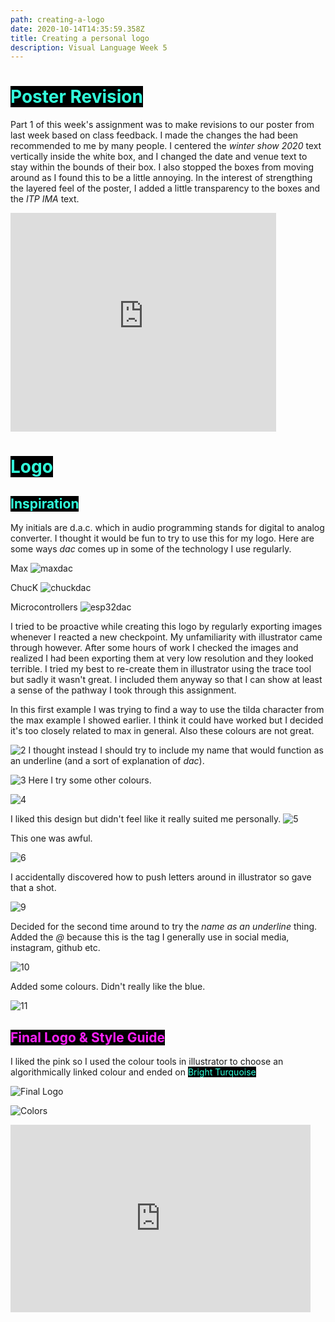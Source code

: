 ```yaml
---
path: creating-a-logo
date: 2020-10-14T14:35:59.358Z
title: Creating a personal logo
description: Visual Language Week 5
---
```


# <span style="color: #32ffdb; background: #000">Poster Revision</span>

Part 1 of this week's assignment was to make revisions to our poster from last week based on class feedback. I made the changes the had been recommended to me by many people. I centered the _winter show 2020_ text vertically inside the white box, and I changed the date and venue text to stay within the bounds of their box. I also stopped the boxes from moving around as I found this to be a little annoying. In the interest of strengthing the layered feel of the poster, I added a little transparency to the boxes and the _ITP IMA_ text.

<iframe style="border: none" src="https://davidalexandercurrie.github.io/itp-poster/" width="425" height="350"></iframe>

# <span style="color: #32ffdb; background: #000">Logo</span>

## <span style="color: #32ffdb; background: #000">Inspiration</span>

My initials are d.a.c. which in audio programming stands for digital to analog converter. I thought it would be fun to try to use this for my logo. Here are some ways _dac_ comes up in some of the technology I use regularly.

Max
![maxdac](../assets/visual-language/week-5/maxdac.png "maxdac")

ChucK
![chuckdac](../assets/visual-language/week-5/chuckdac.png "chuckdac")

Microcontrollers
![esp32dac](../assets/visual-language/week-5/esp32dac.png "esp32dac")

I tried to be proactive while creating this logo by regularly exporting images whenever I reacted a new checkpoint. My unfamiliarity with illustrator came through however. After some hours of work I checked the images and realized I had been exporting them at very low resolution and they looked terrible. I tried my best to re-create them in illustrator using the trace tool but sadly it wasn't great. I included them anyway so that I can show at least a sense of the pathway I took through this assignment.

In this first example I was trying to find a way to use the tilda character from the max example I showed earlier. I think it could have worked but I decided it's too closely related to max in general. Also these colours are not great.

![2](../assets/visual-language/week-5/2.svg "attempt 2")
I thought instead I should try to include my name that would function as an underline (and a sort of explanation of _dac_).

![3](../assets/visual-language/week-5/3.svg "attempt 3")
Here I try some other colours.

![4](../assets/visual-language/week-5/4.svg "attempt 4")

I liked this design but didn't feel like it really suited me personally.
![5](../assets/visual-language/week-5/5.svg "attempt 5")

This one was awful.

![6](../assets/visual-language/week-5/6.svg "attempt 6")

I accidentally discovered how to push letters around in illustrator so gave that a shot.

![9](../assets/visual-language/week-5/9.svg "attempt 9")

Decided for the second time around to try the _name as an underline_ thing. Added the _@_ because this is the tag I generally use in social media, instagram, github etc.

![10](../assets/visual-language/week-5/10.svg "attempt 10")

Added some colours. Didn't really like the blue.

![11](../assets/visual-language/week-5/11.svg "attempt 11")

## <span style="color: #ff22fc; background: #000">Final Logo & Style Guide</span>

I liked the pink so I used the colour tools in illustrator to choose an algorithmically linked colour and ended on <span style="color: #32ffdb; background: #000">Bright Turquoise</span>

![Final Logo](../assets/visual-language/week-5/logo.png "Final Logo")

![Colors](../assets/visual-language/week-5/colors.svg "Colors")

<iframe src="https://giphy.com/embed/ePNBmenHCyFTFFjloa" width="480" height="300" frameBorder="0" class="giphy-embed" allowFullScreen></iframe>

